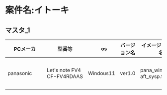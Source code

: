 # 案件名:イトーキ

## マスタ_1

| PCメーカ     |         型番等　              |　os  |    バージョン名    |  イメージファイル名 |  備考  | 
|--------------|------------------------------|----- | ------------------|-------------------|-------|
| panasonic　　| Let's note FV4 CF-FV4RDAAS　　| Windous11 |  ver1.0 | pana_win11_m7-aft_sysp.ffu  | 納品イメージ（sysprep後）|






